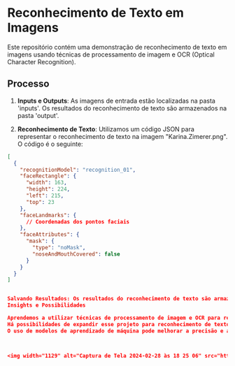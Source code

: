 # Reconhecimento de Texto em Imagens

Este repositório contém uma demonstração de reconhecimento de texto em imagens usando técnicas de processamento de imagem e OCR (Optical Character Recognition).

## Processo

1. **Inputs e Outputs**: As imagens de entrada estão localizadas na pasta 'inputs'. Os resultados do reconhecimento de texto são armazenados na pasta 'output'.

2. **Reconhecimento de Texto**: Utilizamos um código JSON para representar o reconhecimento de texto na imagem "Karina.Zimerer.png". O código é o seguinte:

```json
[
  {
    "recognitionModel": "recognition_01",
    "faceRectangle": {
      "width": 163,
      "height": 224,
      "left": 215,
      "top": 23
    },
    "faceLandmarks": {
      // Coordenadas dos pontos faciais
    },
    "faceAttributes": {
      "mask": {
        "type": "noMask",
        "noseAndMouthCovered": false
      }
    }
  }
]


Salvando Resultados: Os resultados do reconhecimento de texto são armazenados no formato JSON na pasta 'output'.
Insights e Possibilidades

Aprendemos a utilizar técnicas de processamento de imagem e OCR para reconhecer texto em imagens.
Há possibilidades de expandir esse projeto para reconhecimento de texto em vídeos, documentos digitalizados e muito mais.
O uso de modelos de aprendizado de máquina pode melhorar a precisão e a velocidade do reconhecimento de texto.



<img width="1129" alt="Captura de Tela 2024-02-28 às 18 25 06" src="https://github.com/KarinaZimerer/image-text-recognition-demo/assets/104630037/ecff2299-6a24-4e04-a3d8-46e96bf57085">





